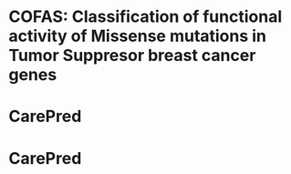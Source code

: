 
# COFAS: Classification of functional activity of Missense mutations in Tumor Suppresor breast cancer genes



# CarePred
# CarePred
